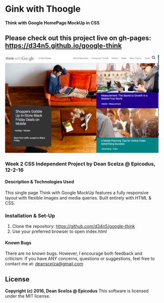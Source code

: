 # Gink with Thoogle #

#### Think with Google HomePage MockUp in CSS ####

## Please check out this project live on gh-pages: https://d34n5.github.io/google-think ##

![screenshot](img/ss.png)

### Week 2 CSS Independent Project by Dean Scelza @ Epicodus, 12-2-16 ###

#### Description & Technologies Used ####
This single page Think with Google MockUp features a fully responsive layout with flexible images and media queries.
Built entirely with HTML & CSS.

### Installation & Set-Up ###
1. Clone the repository: https://github.com/d34n5/google-think
2. Use your preferred browser to open index.html

#### Known Bugs ####
There are no known bugs.  However, I encourage both feedback and criticism: If you have ANY concerns, questions or suggestions, feel free to contact me at:  deanscelza@gmail.com

## License ##
**Copyright (c) 2016, Dean Scelza @ Epicodus**
This software is licensed under the MIT license.
